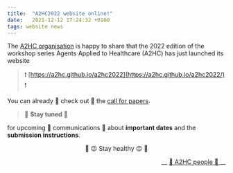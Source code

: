 ```yaml
---
title:  "A2HC2022 website online!"
date:   2021-12-12 17:24:32 +0100
tags: website news
---
```


The [A2HC organisation](https://a2hc.github.io/a2hc.website/) 
is happy to share that
the 2022 edition of the workshop series 
Agents Applied to Healthcare (A2HC)
has just launched its website

> ❗️ [https://a2hc.github.io/a2hc2022](https://a2hc.github.io/a2hc2022/) ❗️

You can already 
👀 check out 👀 the [call for papers](https://a2hc.github.io/a2hc2022/cfp).

> 📌 **Stay tuned** 📌

for upcoming 📣 communications 📣 
about **important dates** 
and the **submission instructions**.

<p style="text-align: center"> 💪 😉 Stay healthy 😉 💪 </p>

<p style="text-align: right"> __ <a href="/a2hc.website/people/"> 👋 A2HC people 👋 </a> __ </p>
